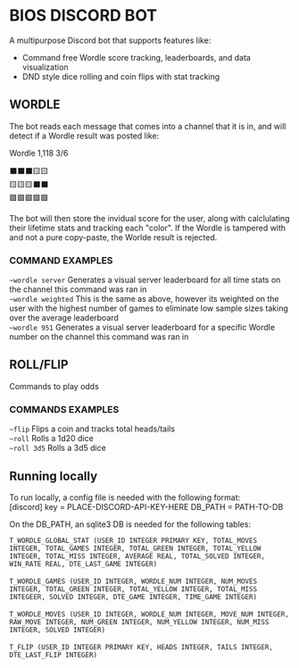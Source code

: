 # BIOS DISCORD BOT
A multipurpose Discord bot that supports features like:
- Command free Wordle score tracking, leaderboards, and data visualization
- DND style dice rolling and coin flips with stat tracking
## WORDLE
The bot reads each message that comes into a channel that it is in, and will detect if a Wordle result was posted like:

Wordle 1,118 3/6

⬛⬛⬛🟨🟨</br>
🟨🟨🟨⬛⬛</br>
🟩🟩🟩🟩🟩

The bot will then store the invidual score for the user, along with calclulating their lifetime stats and tracking each "color". If the Wordle is tampered with and not a pure copy-paste, the Worlde result is rejected.

### COMMAND EXAMPLES
`~wordle server` Generates a visual server leaderboard for all time stats on the channel this command was ran in </br>
`~wordle weighted` This is the same as above, however its weighted on the user with the highest number of games to eliminate low sample sizes taking over the average leaderboard </br>
`~wordle 951`  Generates a visual server leaderboard for a specific Wordle number on the channel this command was ran in
## ROLL/FLIP
Commands to play odds
### COMMANDS EXAMPLES
`~flip` Flips a coin and tracks total heads/tails</br>
`~roll` Rolls a 1d20 dice</br>
`~roll 3d5` Rolls a 3d5 dice</br>

## Running locally
To run locally, a config file is needed with the following format: </br>
[discord]
key = PLACE-DISCORD-API-KEY-HERE
DB_PATH = PATH-TO-DB

On the DB_PATH, an sqlite3 DB is needed for the following tables:</br>

`T_WORDLE_GLOBAL_STAT (USER_ID INTEGER PRIMARY KEY, TOTAL_MOVES INTEGER, TOTAL_GAMES INTEGER, TOTAL_GREEN INTEGER, TOTAL_YELLOW INTEGER, TOTAL_MISS INTEGER, AVERAGE REAL, TOTAL_SOLVED INTEGER, WIN_RATE REAL, DTE_LAST_GAME INTEGER)`</br></br>
`T_WORDLE_GAMES (USER_ID INTEGER, WORDLE_NUM INTEGER, NUM_MOVES INTEGER, TOTAL_GREEN INTEGER, TOTAL_YELLOW INTEGER, TOTAL_MISS INTEGEER, SOLVED INTEGER, DTE_GAME INTEGER, TIME_GAME INTEGER)`</br></br>
`T_WORDLE_MOVES (USER_ID INTEGER, WORDLE_NUM INTEGER, MOVE_NUM INTEGER, RAW_MOVE INTEGER, NUM_GREEN INTEGER, NUM_YELLOW INTEGER, NUM_MISS INTEGER, SOLVED INTEGER)`</br></br>
`T_FLIP (USER_ID INTEGER PRIMARY KEY, HEADS INTEGER, TAILS INTEGER, DTE_LAST_FLIP INTEGER)`
